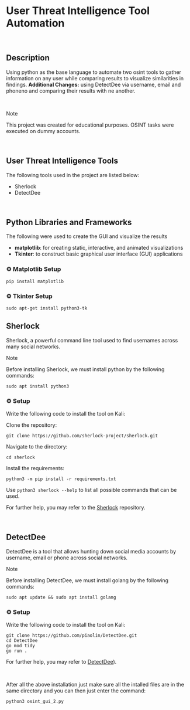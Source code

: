 # User Threat Intelligence Tool Automation

<br>

## Description

Using python as the base language to automate two osint tools to gather information on any user while comparing results to visualize similarities in findings.
**Additional Changes:** using DetectDee via username, email and phoneno and comparing their results with ne another.

<br>

> [!NOTE]
> This project was created for educational purposes. OSINT tasks were executed on dummy accounts.

<br>

## User Threat Intelligence Tools

The following tools used in the project are listed below:

- Sherlock
- DetectDee

<br>

## Python Libraries and Frameworks

The following were used to create the GUI and visualize the results

- **matplotlib**: for creating static, interactive, and animated visualizations
- **Tkinter**: to construct basic graphical user interface (GUI) applications

### ⚙️ Matplotlib Setup

```
pip install matplotlib
```

### ⚙️ Tkinter Setup

```
sudo apt-get install python3-tk
```

## Sherlock

Sherlock, a powerful command line tool used to find usernames across many social networks.

> [!NOTE]
> Before installing Sherlock, we must install python by the following commands:
>
> ```
> sudo apt install python3
> ```

### ⚙️ Setup

Write the following code to install the tool on Kali:

Clone the repository:

```
git clone https://github.com/sherlock-project/sherlock.git
```

Navigate to the directory:

```
cd sherlock
```

Install the requirements:

```
python3 -m pip install -r requirements.txt
```

Use `python3 sherlock --help` to list all possible commands that can be used.

For further help, you may refer to the [Sherlock](https://github.com/sherlock-project/sherlock) repository.

<br>

## DetectDee

DetectDee is a tool that allows hunting down social media accounts by username, email or phone across social networks.

> [!NOTE]
> Before installing DetectDee, we must install golang by the following commands:
>
> ```
> sudo apt update && sudo apt install golang
> ```

### ⚙️ Setup

Write the following code to install the tool on Kali:

```
git clone https://github.com/piaolin/DetectDee.git
cd DetectDee
go mod tidy
go run .
```

For further help, you may refer to [DetectDee](https://github.com/piaolin/DetectDee)).

<br>

After all the above installation just make sure all the intalled files are in the same directory and you can then just enter the command:

```
python3 osint_gui_2.py
```
